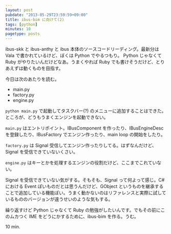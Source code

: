 ```yaml
---
layout: post
pubdate: "2013-05-29T23:59:59+09:00"
title: ibus-bim に向けて(2)
tags: [python]
minutes: 10
pagetype: posts
---
```

ibus-skk と ibus-anthy と ibus 本体のソースコードリーディング。最新分は Vala で書かれているけど、ぼくは Python でやるつもり。 Python じゃなくて Ruby がやりたいんだけどなあ。うまくやれば Ruby でも書けそうだけど、とりあえずは動くものを目指す。

今日は次のあたりを読む。

- main.py
- factory.py
- engine.py

`python main.py` で起動してタスクバー(?) のメニューに追加することはできた。ところが、どうもうまくエンジンを起動できない。

`main.py` はエントリポイント。IBusComponent を作ったり、IBusEngineDesc を登録したり、IBusFactory でエンジン作ったり、main loop の開始をしたり。

`factory.py` は Signal 受信してエンジン作ったりしてる。はずなんだけど、Signal を受信できていないくさい。

`engine.py` はキーとかを処理するエンジンの役割だけど、ここまでこれていない。

Signal を受信できていない気がする。そもそも、Signal って何よって感じ。C# における Event ぽいものだとは思うんだけど、GObject というものを継承することで追加している機能ぽい。うまく動かないのはリファレンスと実際に試しているもののバージョンが違うせいのような気もする。

繰り返すけど Python じゃなくて Ruby の勉強がしたいんです。でもその前にこのムカつく IME をどうにかするために、ibus-bim を作る。うむ。

10 min.
